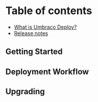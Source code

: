 # Table of contents

* [What is Umbraco Deploy?](README.md) 
* [Release notes](release-notes.md)

## Getting Started

## Deployment Workflow

## Upgrading

